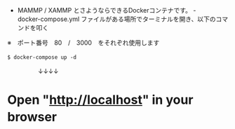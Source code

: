 - MAMMP / XAMMP とさようならできるDockerコンテナです。 -  
docker-compose.yml ファイルがある場所でターミナルを開き、以下のコマンドを叩く　　

※　ポート番号　80　/　3000　をそれぞれ使用します
```
$ docker-compose up -d　
```
　　　　　↓↓↓↓
     
# Open "[http://localhost](http://localhost/)" in your browser　
